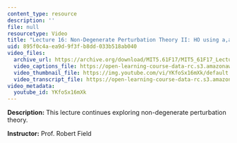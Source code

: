 ```yaml
---
content_type: resource
description: ''
file: null
resourcetype: Video
title: "Lecture 16: Non-Degenerate Perturbation Theory II: HO using a,a\u2020"
uid: 895f0c4a-ea9d-9f3f-b8dd-033b518ab040
video_files:
  archive_url: https://archive.org/download/MIT5.61F17/MIT5_61F17_Lecture_16_300k.mp4
  video_captions_file: https://open-learning-course-data-rc.s3.amazonaws.com/5-61-physical-chemistry-fall-2017/88d6f982139d5eb4999babeb2df756bc_YKfoSx16mXk.vtt
  video_thumbnail_file: https://img.youtube.com/vi/YKfoSx16mXk/default.jpg
  video_transcript_file: https://open-learning-course-data-rc.s3.amazonaws.com/5-61-physical-chemistry-fall-2017/9950364e954f3001d98cd2cd1b3808e3_YKfoSx16mXk.pdf
video_metadata:
  youtube_id: YKfoSx16mXk
---
```


**Description:** This lecture continues exploring non-degenerate perturbation theory.

**Instructor:** Prof. Robert Field